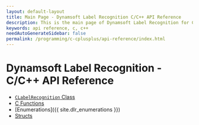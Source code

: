 ```yaml
---
layout: default-layout
title: Main Page - Dynamsoft Label Recognition C/C++ API Reference
description: This is the main page of Dynamsoft Label Recognition for C/C++ API Reference.
keywords: api reference, c, c++
needAutoGenerateSidebar: false
permalink: /programming/c-cplusplus/api-reference/index.html
---
```


# Dynamsoft Label Recognition - C/C++ API Reference

- [`CLabelRecognition` Class](c-label-recognition-class/index.html) 
- [C Functions](c-functions/index.html)
- [Enumerations]({{ site.dlr_enumerations }})
- [Structs](structs/index.html)  
